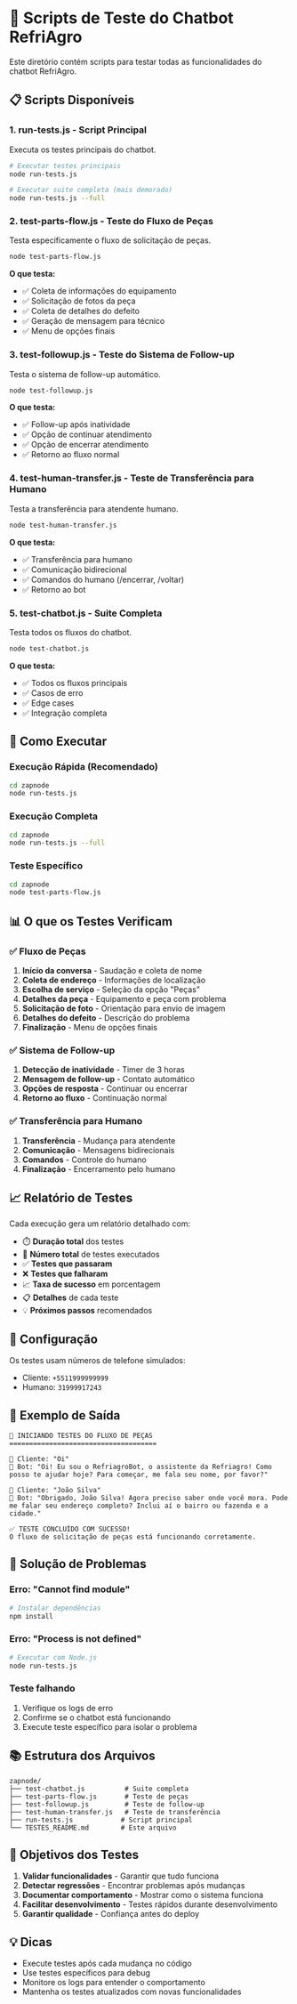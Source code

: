 # 🧪 Scripts de Teste do Chatbot RefriAgro

Este diretório contém scripts para testar todas as funcionalidades do chatbot RefriAgro.

## 📋 Scripts Disponíveis

### 1. **run-tests.js** - Script Principal
Executa os testes principais do chatbot.

```bash
# Executar testes principais
node run-tests.js

# Executar suite completa (mais demorado)
node run-tests.js --full
```

### 2. **test-parts-flow.js** - Teste do Fluxo de Peças
Testa especificamente o fluxo de solicitação de peças.

```bash
node test-parts-flow.js
```

**O que testa:**
- ✅ Coleta de informações do equipamento
- ✅ Solicitação de fotos da peça
- ✅ Coleta de detalhes do defeito
- ✅ Geração de mensagem para técnico
- ✅ Menu de opções finais

### 3. **test-followup.js** - Teste do Sistema de Follow-up
Testa o sistema de follow-up automático.

```bash
node test-followup.js
```

**O que testa:**
- ✅ Follow-up após inatividade
- ✅ Opção de continuar atendimento
- ✅ Opção de encerrar atendimento
- ✅ Retorno ao fluxo normal

### 4. **test-human-transfer.js** - Teste de Transferência para Humano
Testa a transferência para atendente humano.

```bash
node test-human-transfer.js
```

**O que testa:**
- ✅ Transferência para humano
- ✅ Comunicação bidirecional
- ✅ Comandos do humano (/encerrar, /voltar)
- ✅ Retorno ao bot

### 5. **test-chatbot.js** - Suite Completa
Testa todos os fluxos do chatbot.

```bash
node test-chatbot.js
```

**O que testa:**
- ✅ Todos os fluxos principais
- ✅ Casos de erro
- ✅ Edge cases
- ✅ Integração completa

## 🚀 Como Executar

### Execução Rápida (Recomendado)
```bash
cd zapnode
node run-tests.js
```

### Execução Completa
```bash
cd zapnode
node run-tests.js --full
```

### Teste Específico
```bash
cd zapnode
node test-parts-flow.js
```

## 📊 O que os Testes Verificam

### ✅ Fluxo de Peças
1. **Início da conversa** - Saudação e coleta de nome
2. **Coleta de endereço** - Informações de localização
3. **Escolha de serviço** - Seleção da opção "Peças"
4. **Detalhes da peça** - Equipamento e peça com problema
5. **Solicitação de foto** - Orientação para envio de imagem
6. **Detalhes do defeito** - Descrição do problema
7. **Finalização** - Menu de opções finais

### ✅ Sistema de Follow-up
1. **Detecção de inatividade** - Timer de 3 horas
2. **Mensagem de follow-up** - Contato automático
3. **Opções de resposta** - Continuar ou encerrar
4. **Retorno ao fluxo** - Continuação normal

### ✅ Transferência para Humano
1. **Transferência** - Mudança para atendente
2. **Comunicação** - Mensagens bidirecionais
3. **Comandos** - Controle do humano
4. **Finalização** - Encerramento pelo humano

## 📈 Relatório de Testes

Cada execução gera um relatório detalhado com:

- ⏱️ **Duração total** dos testes
- 🧪 **Número total** de testes executados
- ✅ **Testes que passaram**
- ❌ **Testes que falharam**
- 📈 **Taxa de sucesso** em porcentagem
- 📋 **Detalhes** de cada teste
- 💡 **Próximos passos** recomendados

## 🔧 Configuração

Os testes usam números de telefone simulados:
- Cliente: `+5511999999999`
- Humano: `31999917243`

## 📝 Exemplo de Saída

```
🚀 INICIANDO TESTES DO FLUXO DE PEÇAS
=====================================

📱 Cliente: "Oi"
🤖 Bot: "Oi! Eu sou o RefriagroBot, o assistente da Refriagro! Como posso te ajudar hoje? Para começar, me fala seu nome, por favor?"

📱 Cliente: "João Silva"
🤖 Bot: "Obrigado, João Silva! Agora preciso saber onde você mora. Pode me falar seu endereço completo? Inclui aí o bairro ou fazenda e a cidade."

✅ TESTE CONCLUÍDO COM SUCESSO!
O fluxo de solicitação de peças está funcionando corretamente.
```

## 🐛 Solução de Problemas

### Erro: "Cannot find module"
```bash
# Instalar dependências
npm install
```

### Erro: "Process is not defined"
```bash
# Executar com Node.js
node run-tests.js
```

### Teste falhando
1. Verifique os logs de erro
2. Confirme se o chatbot está funcionando
3. Execute teste específico para isolar o problema

## 📚 Estrutura dos Arquivos

```
zapnode/
├── test-chatbot.js          # Suite completa
├── test-parts-flow.js       # Teste de peças
├── test-followup.js         # Teste de follow-up
├── test-human-transfer.js   # Teste de transferência
├── run-tests.js            # Script principal
└── TESTES_README.md        # Este arquivo
```

## 🎯 Objetivos dos Testes

1. **Validar funcionalidades** - Garantir que tudo funciona
2. **Detectar regressões** - Encontrar problemas após mudanças
3. **Documentar comportamento** - Mostrar como o sistema funciona
4. **Facilitar desenvolvimento** - Testes rápidos durante desenvolvimento
5. **Garantir qualidade** - Confiança antes do deploy

## 💡 Dicas

- Execute testes após cada mudança no código
- Use testes específicos para debug
- Monitore os logs para entender o comportamento
- Mantenha os testes atualizados com novas funcionalidades

